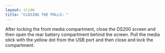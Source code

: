 ```yaml
---
layout: slide
title: "CLOSING THE POLLS: "
---
```


After locking the front media compartment, close the DS200 screen and then open the rear battery compartment behind the screen. Pull the media stick with the yellow dot from the USB port and then close and lock the compartment.
